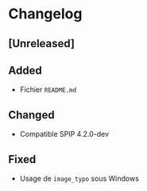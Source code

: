 # Changelog

## [Unreleased]

## Added

- Fichier `README.md`

## Changed

- Compatible SPIP 4.2.0-dev

## Fixed

- Usage de `image_typo` sous Windows
